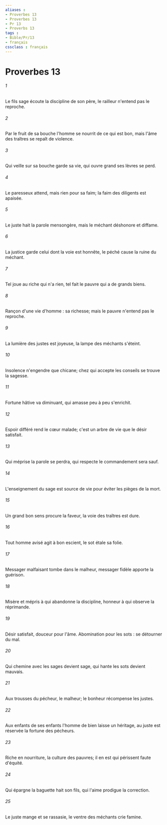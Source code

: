 ```yaml
---
aliases : 
- Proverbes 13
- Proverbes 13
- Pr 13
- Proverbs 13
tags : 
- Bible/Pr/13
- français
cssclass : français
---
```


# Proverbes 13

###### 1
Le fils sage écoute la discipline de son père, le railleur n'entend pas le reproche. 
###### 2
Par le fruit de sa bouche l'homme se nourrit de ce qui est bon, mais l'âme des traîtres se repaît de violence. 
###### 3
Qui veille sur sa bouche garde sa vie, qui ouvre grand ses lèvres se perd. 
###### 4
Le paresseux attend, mais rien pour sa faim; la faim des diligents est apaisée. 
###### 5
Le juste hait la parole mensongère, mais le méchant déshonore et diffame. 
###### 6
La justice garde celui dont la voie est honnête, le péché cause la ruine du méchant. 
###### 7
Tel joue au riche qui n'a rien, tel fait le pauvre qui a de grands biens. 
###### 8
Rançon d'une vie d'homme : sa richesse; mais le pauvre n'entend pas le reproche. 
###### 9
La lumière des justes est joyeuse, la lampe des méchants s'éteint. 
###### 10
Insolence n'engendre que chicane; chez qui accepte les conseils se trouve la sagesse. 
###### 11
Fortune hâtive va diminuant, qui amasse peu à peu s'enrichit. 
###### 12
Espoir différé rend le cœur malade; c'est un arbre de vie que le désir satisfait. 
###### 13
Qui méprise la parole se perdra, qui respecte le commandement sera sauf. 
###### 14
L'enseignement du sage est source de vie pour éviter les pièges de la mort. 
###### 15
Un grand bon sens procure la faveur, la voie des traîtres est dure. 
###### 16
Tout homme avisé agit à bon escient, le sot étale sa folie. 
###### 17
Messager malfaisant tombe dans le malheur, messager fidèle apporte la guérison. 
###### 18
Misère et mépris à qui abandonne la discipline, honneur à qui observe la réprimande. 
###### 19
Désir satisfait, douceur pour l'âme. Abomination pour les sots : se détourner du mal. 
###### 20
Qui chemine avec les sages devient sage, qui hante les sots devient mauvais. 
###### 21
Aux trousses du pécheur, le malheur; le bonheur récompense les justes. 
###### 22
Aux enfants de ses enfants l'homme de bien laisse un héritage, au juste est réservée la fortune des pécheurs. 
###### 23
Riche en nourriture, la culture des pauvres; il en est qui périssent faute d'équité. 
###### 24
Qui épargne la baguette hait son fils, qui l'aime prodigue la correction. 
###### 25
Le juste mange et se rassasie, le ventre des méchants crie famine. 
